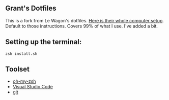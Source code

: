 ## Grant's Dotfiles

This is a fork from Le Wagon's dotfiles. [Here is their whole computer setup](github.com/lewagon/setup). Default to those instructions. Covers 99% of what I use. I've added a bit.

## Setting up the terminal:
```zsh install.sh```

## Toolset

- [oh-my-zsh](http://ohmyz.sh/)
- [Visual Studio Code](https://code.visualstudio.com/)
- [git](https://git-scm.com/)
